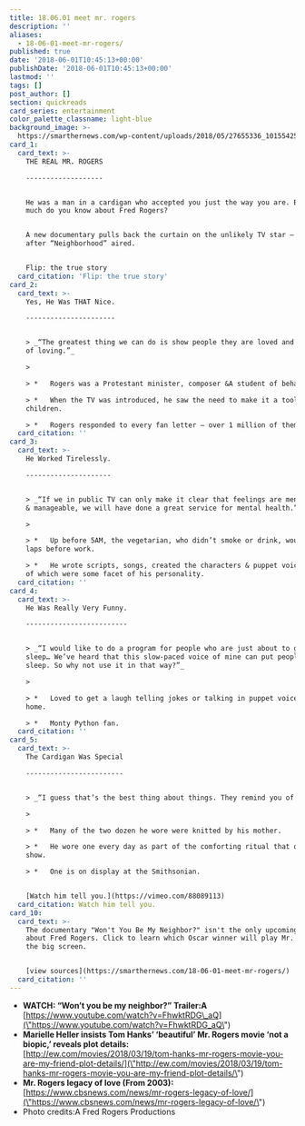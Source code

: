 ```yaml
---
title: 18.06.01 meet mr. rogers
description: ''
aliases:
  - 18-06-01-meet-mr-rogers/
published: true
date: '2018-06-01T10:45:13+00:00'
publishDate: '2018-06-01T10:45:13+00:00'
lastmod: ''
tags: []
post_author: []
section: quickreads
card_series: entertainment
color_palette_classname: light-blue
background_image: >-
  https://smarthernews.com/wp-content/uploads/2018/05/27655336_10155425407407169_6445338402893105737_n.jpg
card_1:
  card_text: >-
    THE REAL MR. ROGERS

    -------------------


    He was a man in a cardigan who accepted you just the way you are. But how
    much do you know about Fred Rogers?


    A new documentary pulls back the curtain on the unlikely TV star – 50 years
    after “Neighborhood” aired.


    Flip: the true story
  card_citation: 'Flip: the true story'
card_2:
  card_text: >-
    Yes, He Was THAT Nice.

    ----------------------


    > _“The greatest thing we can do is show people they are loved and capable
    of loving.”_

    > 

    > *   Rogers was a Protestant minister, composer &A student of behavior.

    > *   When the TV was introduced, he saw the need to make it a tool to help
    children.

    > *   Rogers responded to every fan letter – over 1 million of them.
  card_citation: ''
card_3:
  card_text: >-
    He Worked Tirelessly.

    ---------------------


    > _“If we in public TV can only make it clear that feelings are mentionable
    & manageable, we will have done a great service for mental health.”_

    > 

    > *   Up before 5AM, the vegetarian, who didn’t smoke or drink, would swim
    laps before work.

    > *   He wrote scripts, songs, created the characters & puppet voices – all
    of which were some facet of his personality.
  card_citation: ''
card_4:
  card_text: >-
    He Was Really Very Funny.

    -------------------------


    > _“I would like to do a program for people who are just about to go to
    sleep… We’ve heard that this slow-paced voice of mine can put people to
    sleep. So why not use it in that way?”_

    > 

    > *   Loved to get a laugh telling jokes or talking in puppet voices at
    home.

    > *   Monty Python fan.
  card_citation: ''
card_5:
  card_text: >-
    The Cardigan Was Special

    ------------------------


    > _“I guess that’s the best thing about things. They remind you of people.”_

    > 

    > *   Many of the two dozen he wore were knitted by his mother.

    > *   He wore one every day as part of the comforting ritual that opened the
    show.

    > *   One is on display at the Smithsonian.


    [Watch him tell you.](https://vimeo.com/88089113)
  card_citation: Watch him tell you.
card_10:
  card_text: >-
    The documentary "Won't You Be My Neighbor?" isn't the only upcoming movie
    about Fred Rogers. Click to learn which Oscar winner will play Mr. Rogers on
    the big screen.


    [view sources](https://smarthernews.com/18-06-01-meet-mr-rogers/)
  card_citation: ''
---
```

*   **WATCH: “Won’t you be my neighbor?” Trailer:A**  
    [https://www.youtube.com/watch?v=FhwktRDG\_aQ](\"https://www.youtube.com/watch?v=FhwktRDG_aQ\")
*   **Marielle Heller insists Tom Hanks’ ‘beautiful’ Mr. Rogers movie ‘not a biopic,’ reveals plot details:**  
    [http://ew.com/movies/2018/03/19/tom-hanks-mr-rogers-movie-you-are-my-friend-plot-details/](\"http://ew.com/movies/2018/03/19/tom-hanks-mr-rogers-movie-you-are-my-friend-plot-details/\")
*   **Mr. Rogers legacy of love (From 2003):**  
    [https://www.cbsnews.com/news/mr-rogers-legacy-of-love/](\"https://www.cbsnews.com/news/mr-rogers-legacy-of-love/\")
*   Photo credits:A Fred Rogers Productions